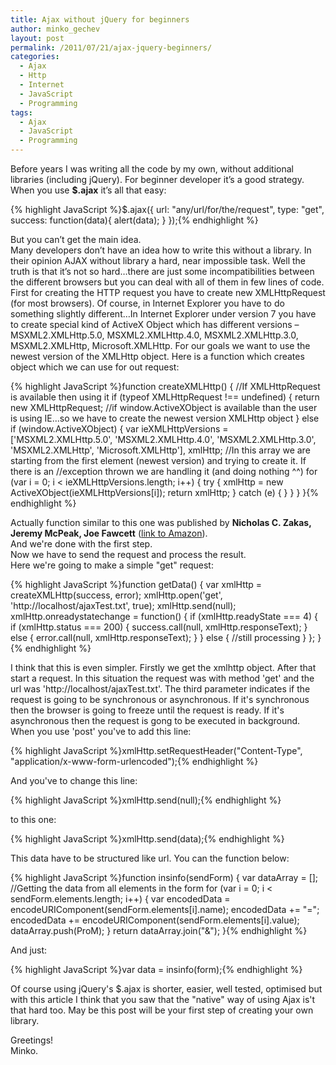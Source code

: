 ```yaml
---
title: Ajax without jQuery for beginners
author: minko_gechev
layout: post
permalink: /2011/07/21/ajax-jquery-beginners/
categories:
  - Ajax
  - Http
  - Internet
  - JavaScript
  - Programming
tags:
  - Ajax
  - JavaScript
  - Programming
---
```

Before years I was writing all the code by my own, without additional libraries (including jQuery). For beginner developer it&#8217;s a good strategy. When you use **$.ajax** it&#8217;s all that easy:

{% highlight JavaScript %}$.ajax({
  url: "any/url/for/the/request",
  type: "get",
  success: function(data){
    alert(data);
  }
});{% endhighlight %}

But you can&#8217;t get the main idea.  
Many developers don&#8217;t have an idea how to write this without a library. In their opinion AJAX without library a hard, near impossible task. Well the truth is that it&#8217;s not so hard&#8230;there are just some incompatibilities between the different browsers but you can deal with all of them in few lines of code. First for creating the HTTP request you have to create new XMLHttpRequest (for most browsers). Of course, in Internet Explorer you have to do something slightly different&#8230;In Internet Explorer under version 7 you have to create special kind of ActiveX Object which has different versions &#8211; MSXML2.XMLHttp.5.0, MSXML2.XMLHttp.4.0, MSXML2.XMLHttp.3.0, MSXML2.XMLHttp, Microsoft.XMLHttp. For our goals we want to use the newest version of the XMLHttp object. Here is a function which creates object which we can use for out request:

{% highlight JavaScript %}function createXMLHttp() {
  //If XMLHttpRequest is available then using it
  if (typeof XMLHttpRequest !== undefined) {
    return new XMLHttpRequest;
  //if window.ActiveXObject is available than the user is using IE...so we have to create the newest version XMLHttp object
  } else if (window.ActiveXObject) {
    var ieXMLHttpVersions = ['MSXML2.XMLHttp.5.0', 'MSXML2.XMLHttp.4.0', 'MSXML2.XMLHttp.3.0', 'MSXML2.XMLHttp', 'Microsoft.XMLHttp'],
        xmlHttp;
    //In this array we are starting from the first element (newest version) and trying to create it. If there is an
    //exception thrown we are handling it (and doing nothing ^^)
    for (var i = 0; i < ieXMLHttpVersions.length; i++) {
      try {
        xmlHttp = new ActiveXObject(ieXMLHttpVersions[i]);
        return xmlHttp;
      } catch (e) {
      }
    }
  }
}{% endhighlight %}

Actually function similar to this one was published by **Nicholas C. Zakas, Jeremy McPeak, Joe Fawcett** ([link to Amazon][1]).  
And we're done with the first step.  
Now we have to send the request and process the result.  
Here we're going to make a simple "get" request:

{% highlight JavaScript %}function getData() {
  var xmlHttp = createXMLHttp(success, error);
  xmlHttp.open('get', 'http://localhost/ajaxTest.txt', true);
  xmlHttp.send(null);
  xmlHttp.onreadystatechange = function() {
    if (xmlHttp.readyState === 4) {
      if (xmlHttp.status === 200) {
        success.call(null, xmlHttp.responseText);
      } else {
        error.call(null, xmlHttp.responseText);
      }
    } else {
      //still processing
    }
  };
}{% endhighlight %}

I think that this is even simpler. Firstly we get the xmlhttp object. After that start a request. In this situation the request was with method 'get' and the url was 'http://localhost/ajaxTest.txt'. The third parameter indicates if the request is going to be synchronous or asynchronous. If it's synchronous then the browser is going to freeze until the request is ready. If it's asynchronous then the request is gong to be executed in background.  
When you use 'post' you've to add this line:

{% highlight JavaScript %}xmlHttp.setRequestHeader("Content-Type", "application/x-www-form-urlencoded");{% endhighlight %}

And you've to change this line:

{% highlight JavaScript %}xmlHttp.send(null);{% endhighlight %}

to this one:

{% highlight JavaScript %}xmlHttp.send(data);{% endhighlight %}

This data have to be structured like url. You can the function below:

{% highlight JavaScript %}function insinfo(sendForm) {
   var dataArray = [];
   //Getting the data from all elements in the form
   for (var i = 0; i < sendForm.elements.length; i++) {
     var encodedData = encodeURIComponent(sendForm.elements[i].name);
     encodedData += "=";
     encodedData += encodeURIComponent(sendForm.elements[i].value);
     dataArray.push(ProM);
   }
   return dataArray.join("&#038;");
 }{% endhighlight %}

And just:

{% highlight JavaScript %}var data = insinfo(form);{% endhighlight %}

Of course using jQuery's $.ajax is shorter, easier, well tested, optimised but with this article I think that you saw that the "native" way of using Ajax is't that hard too. May be this post will be your first step of creating your own library.

Greetings!  
Minko.

 [1]: http://www.amazon.com/Professional-Ajax-2nd-Programmer/dp/0470109491 "link to Amazon"

